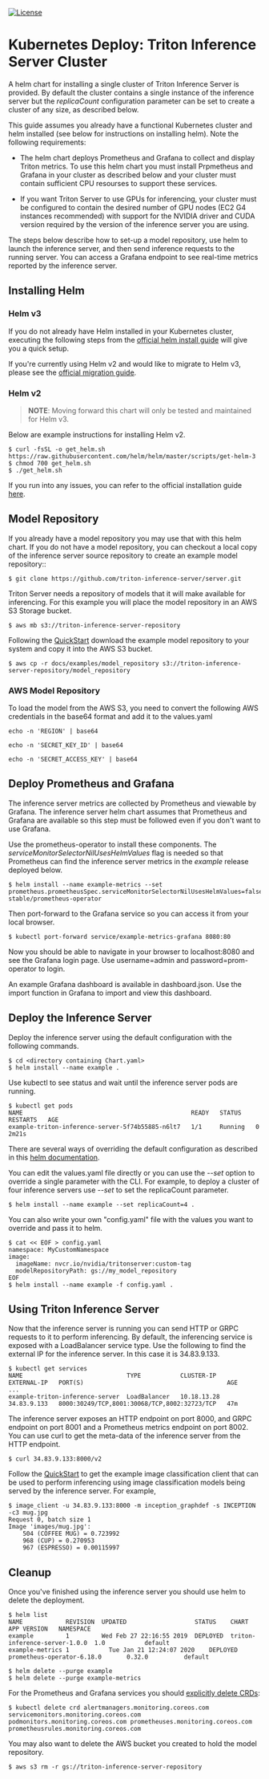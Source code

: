 <!--
# Copyright (c) 2018-2021, NVIDIA CORPORATION. All rights reserved.
#
# Redistribution and use in source and binary forms, with or without
# modification, are permitted provided that the following conditions
# are met:
#  * Redistributions of source code must retain the above copyright
#    notice, this list of conditions and the following disclaimer.
#  * Redistributions in binary form must reproduce the above copyright
#    notice, this list of conditions and the following disclaimer in the
#    documentation and/or other materials provided with the distribution.
#  * Neither the name of NVIDIA CORPORATION nor the names of its
#    contributors may be used to endorse or promote products derived
#    from this software without specific prior written permission.
#
# THIS SOFTWARE IS PROVIDED BY THE COPYRIGHT HOLDERS ``AS IS'' AND ANY
# EXPRESS OR IMPLIED WARRANTIES, INCLUDING, BUT NOT LIMITED TO, THE
# IMPLIED WARRANTIES OF MERCHANTABILITY AND FITNESS FOR A PARTICULAR
# PURPOSE ARE DISCLAIMED.  IN NO EVENT SHALL THE COPYRIGHT OWNER OR
# CONTRIBUTORS BE LIABLE FOR ANY DIRECT, INDIRECT, INCIDENTAL, SPECIAL,
# EXEMPLARY, OR CONSEQUENTIAL DAMAGES (INCLUDING, BUT NOT LIMITED TO,
# PROCUREMENT OF SUBSTITUTE GOODS OR SERVICES; LOSS OF USE, DATA, OR
# PROFITS; OR BUSINESS INTERRUPTION) HOWEVER CAUSED AND ON ANY THEORY
# OF LIABILITY, WHETHER IN CONTRACT, STRICT LIABILITY, OR TORT
# (INCLUDING NEGLIGENCE OR OTHERWISE) ARISING IN ANY WAY OUT OF THE USE
# OF THIS SOFTWARE, EVEN IF ADVISED OF THE POSSIBILITY OF SUCH DAMAGE.
-->

[![License](https://img.shields.io/badge/License-BSD3-lightgrey.svg)](https://opensource.org/licenses/BSD-3-Clause)

# Kubernetes Deploy: Triton Inference Server Cluster

A helm chart for installing a single cluster of Triton Inference
Server is provided. By default the cluster contains a single instance
of the inference server but the *replicaCount* configuration parameter
can be set to create a cluster of any size, as described below.

This guide assumes you already have a functional Kubernetes cluster
and helm installed (see below for instructions on installing
helm). Note the following requirements:

* The helm chart deploys Prometheus and Grafana to collect and display Triton metrics. To use this helm chart you must install Prpmetheus and Grafana in your cluster as described below and your cluster must contain sufficient CPU resourses to support these services.

* If you want Triton Server to use GPUs for inferencing, your cluster
must be configured to contain the desired number of GPU nodes (EC2 G4 instances recommended)
with support for the NVIDIA driver and CUDA version required by the version
of the inference server you are using.

The steps below describe how to set-up a model repository, use helm to
launch the inference server, and then send inference requests to the
running server. You can access a Grafana endpoint to see real-time
metrics reported by the inference server.

## Installing Helm

### Helm v3

If you do not already have Helm installed in your Kubernetes cluster,
executing the following steps from the [official helm install
guide](https://helm.sh/docs/intro/install/) will
give you a quick setup.

If you're currently using Helm v2 and would like to migrate to Helm v3,
please see the [official migration guide](https://helm.sh/docs/topics/v2_v3_migration/).

### Helm v2

> **NOTE**: Moving forward this chart will only be tested and maintained for Helm v3.

Below are example instructions for installing Helm v2.

```
$ curl -fsSL -o get_helm.sh https://raw.githubusercontent.com/helm/helm/master/scripts/get-helm-3
$ chmod 700 get_helm.sh
$ ./get_helm.sh
```

If you run into any issues, you can refer to the official installation guide [here](https://v2.helm.sh/docs/install/).

## Model Repository

If you already have a model repository you may use that with this helm
chart. If you do not have a model repository, you can checkout a local
copy of the inference server source repository to create an example
model repository::

```
$ git clone https://github.com/triton-inference-server/server.git
```

Triton Server needs a repository of models that it will make available
for inferencing. For this example you will place the model repository
in an AWS S3 Storage bucket.

```
$ aws mb s3://triton-inference-server-repository
```

Following the [QuickStart](../../docs/quickstart.md) download the
example model repository to your system and copy it into the AWS S3
bucket.

```
$ aws cp -r docs/examples/model_repository s3://triton-inference-server-repository/model_repository
```

### AWS Model Repository
To load the model from the AWS S3, you need to convert the following AWS credentials in the base64 format and add it to the values.yaml

```
echo -n 'REGION' | base64
```
```
echo -n 'SECRET_KEY_ID' | base64
```
```
echo -n 'SECRET_ACCESS_KEY' | base64
```

## Deploy Prometheus and Grafana

The inference server metrics are collected by Prometheus and viewable
by Grafana. The inference server helm chart assumes that Prometheus
and Grafana are available so this step must be followed even if you
don't want to use Grafana.

Use the prometheus-operator to install these components. The
*serviceMonitorSelectorNilUsesHelmValues* flag is needed so that
Prometheus can find the inference server metrics in the *example*
release deployed below.

```
$ helm install --name example-metrics --set prometheus.prometheusSpec.serviceMonitorSelectorNilUsesHelmValues=false stable/prometheus-operator
```

Then port-forward to the Grafana service so you can access it from
your local browser.

```
$ kubectl port-forward service/example-metrics-grafana 8080:80
```

Now you should be able to navigate in your browser to localhost:8080
and see the Grafana login page. Use username=admin and
password=prom-operator to login.

An example Grafana dashboard is available in dashboard.json. Use the
import function in Grafana to import and view this dashboard.

## Deploy the Inference Server

Deploy the inference server using the default configuration with the
following commands.

```
$ cd <directory containing Chart.yaml>
$ helm install --name example .
```

Use kubectl to see status and wait until the inference server pods are
running.

```
$ kubectl get pods
NAME                                               READY   STATUS    RESTARTS   AGE
example-triton-inference-server-5f74b55885-n6lt7   1/1     Running   0          2m21s
```

There are several ways of overriding the default configuration as
described in this [helm
documentation](https://helm.sh/docs/using_helm/#customizing-the-chart-before-installing).

You can edit the values.yaml file directly or you can use the *--set*
option to override a single parameter with the CLI. For example, to
deploy a cluster of four inference servers use *--set* to set the
replicaCount parameter.

```
$ helm install --name example --set replicaCount=4 .
```

You can also write your own "config.yaml" file with the values you
want to override and pass it to helm.

```
$ cat << EOF > config.yaml
namespace: MyCustomNamespace
image:
  imageName: nvcr.io/nvidia/tritonserver:custom-tag
  modelRepositoryPath: gs://my_model_repository
EOF
$ helm install --name example -f config.yaml .
```

## Using Triton Inference Server

Now that the inference server is running you can send HTTP or GRPC
requests to it to perform inferencing. By default, the inferencing
service is exposed with a LoadBalancer service type. Use the following
to find the external IP for the inference server. In this case it is
34.83.9.133.

```
$ kubectl get services
NAME                             TYPE           CLUSTER-IP     EXTERNAL-IP   PORT(S)                                        AGE
...
example-triton-inference-server  LoadBalancer   10.18.13.28    34.83.9.133   8000:30249/TCP,8001:30068/TCP,8002:32723/TCP   47m
```

The inference server exposes an HTTP endpoint on port 8000, and GRPC
endpoint on port 8001 and a Prometheus metrics endpoint on
port 8002. You can use curl to get the meta-data of the inference server
from the HTTP endpoint.

```
$ curl 34.83.9.133:8000/v2
```

Follow the [QuickStart](../../docs/quickstart.md) to get the example
image classification client that can be used to perform inferencing
using image classification models being served by the inference
server. For example,

```
$ image_client -u 34.83.9.133:8000 -m inception_graphdef -s INCEPTION -c3 mug.jpg
Request 0, batch size 1
Image 'images/mug.jpg':
    504 (COFFEE MUG) = 0.723992
    968 (CUP) = 0.270953
    967 (ESPRESSO) = 0.00115997
```

## Cleanup

Once you've finished using the inference server you should use helm to
delete the deployment.

```
$ helm list
NAME            REVISION  UPDATED                   STATUS    CHART                          APP VERSION   NAMESPACE
example         1         Wed Feb 27 22:16:55 2019  DEPLOYED  triton-inference-server-1.0.0  1.0           default
example-metrics	1       	Tue Jan 21 12:24:07 2020	DEPLOYED	prometheus-operator-6.18.0   	 0.32.0     	 default

$ helm delete --purge example
$ helm delete --purge example-metrics
```

For the Prometheus and Grafana services you should [explicitly delete
CRDs](https://github.com/helm/charts/tree/master/stable/prometheus-operator#uninstalling-the-chart):

```
$ kubectl delete crd alertmanagers.monitoring.coreos.com servicemonitors.monitoring.coreos.com podmonitors.monitoring.coreos.com prometheuses.monitoring.coreos.com prometheusrules.monitoring.coreos.com
```

You may also want to delete the AWS bucket you created to hold the
model repository.

```
$ aws s3 rm -r gs://triton-inference-server-repository
```
